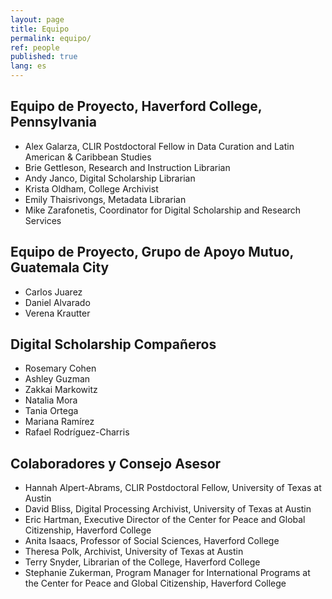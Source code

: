 ```yaml
---
layout: page
title: Equipo
permalink: equipo/
ref: people
published: true
lang: es
---
```


## Equipo de Proyecto, Haverford College, Pennsylvania
- Alex Galarza, CLIR Postdoctoral Fellow in Data Curation and Latin American & Caribbean Studies
- Brie Gettleson, Research and Instruction Librarian
- Andy Janco, Digital Scholarship Librarian
- Krista Oldham, College Archivist
- Emily Thaisrivongs, Metadata Librarian
- Mike Zarafonetis, Coordinator for Digital Scholarship and Research Services

## Equipo de Proyecto, Grupo de Apoyo Mutuo, Guatemala City
- Carlos Juarez
- Daniel Alvarado
- Verena Krautter

## Digital Scholarship Compañeros
- Rosemary Cohen
- Ashley Guzman
- Zakkai Markowitz
- Natalia Mora
- Tania Ortega
- Mariana Ramírez
- Rafael Rodríguez-Charris

## Colaboradores y Consejo Asesor
- Hannah Alpert-Abrams, CLIR Postdoctoral Fellow, University of Texas at Austin
- David Bliss, Digital Processing Archivist, University of Texas at Austin
- Eric Hartman, Executive Director of the Center for Peace and Global Citizenship, Haverford College
- Anita Isaacs, Professor of Social Sciences, Haverford College
- Theresa Polk, Archivist, University of Texas at Austin
- Terry Snyder, Librarian of the College, Haverford College
- Stephanie Zukerman, Program Manager for International Programs at the Center for Peace and Global Citizenship, Haverford College
